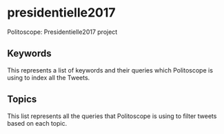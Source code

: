 # presidentielle2017
Politoscope: Presidentielle2017 project

## Keywords
This represents a list of keywords and their queries which Politoscope is using to index all the Tweets.

## Topics
This list represents all the queries that Politoscope is using to filter tweets based on each topic.